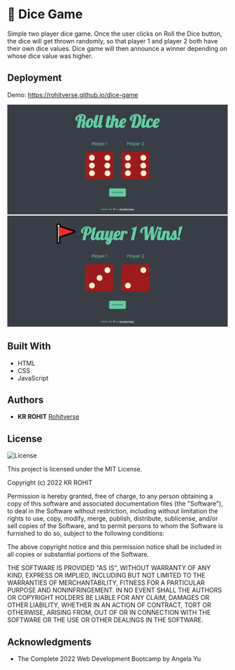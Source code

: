 # 🎲 Dice Game

Simple two player dice game. Once the user clicks on Roll the Dice button, the dice will get thrown randomly, so that player 1 and player 2 both have their own dice values. Dice game will then announce a winner depending on whose dice value was higher.


## Deployment

Demo: https://rohitverse.github.io/dice-game

![dice-game](./images/one.png)
![dice-game](./images/two.png)


## Built With

  * HTML
  * CSS
  * JavaScript

## Authors

  * **KR ROHIT**
    [Rohitverse](https://rohitverse.github.io/)


## License

![License](https://img.shields.io/badge/license*MIT%20License-blue.svg)

This project is licensed under the MIT License.

Copyright (c) 2022 KR ROHIT

Permission is hereby granted, free of charge, to any person obtaining a copy
of this software and associated documentation files (the "Software"), to deal
in the Software without restriction, including without limitation the rights
to use, copy, modify, merge, publish, distribute, sublicense, and/or sell
copies of the Software, and to permit persons to whom the Software is
furnished to do so, subject to the following conditions:

The above copyright notice and this permission notice shall be included in all
copies or substantial portions of the Software.

THE SOFTWARE IS PROVIDED "AS IS", WITHOUT WARRANTY OF ANY KIND, EXPRESS OR
IMPLIED, INCLUDING BUT NOT LIMITED TO THE WARRANTIES OF MERCHANTABILITY,
FITNESS FOR A PARTICULAR PURPOSE AND NONINFRINGEMENT. IN NO EVENT SHALL THE
AUTHORS OR COPYRIGHT HOLDERS BE LIABLE FOR ANY CLAIM, DAMAGES OR OTHER
LIABILITY, WHETHER IN AN ACTION OF CONTRACT, TORT OR OTHERWISE, ARISING FROM,
OUT OF OR IN CONNECTION WITH THE SOFTWARE OR THE USE OR OTHER DEALINGS IN THE
SOFTWARE.

## Acknowledgments

  * The Complete 2022 Web Development Bootcamp by Angela Yu
